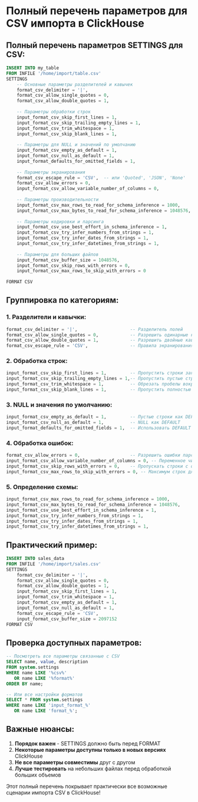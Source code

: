 # Полный перечень параметров для CSV импорта в ClickHouse
## Полный перечень параметров SETTINGS для CSV:

```sql
INSERT INTO my_table
FROM INFILE '/home/import/table.csv'
SETTINGS 
    -- Основные параметры разделителей и кавычек
    format_csv_delimiter = '|',
    format_csv_allow_single_quotes = 0,
    format_csv_allow_double_quotes = 1,
    
    -- Параметры обработки строк
    input_format_csv_skip_first_lines = 1,
    input_format_csv_skip_trailing_empty_lines = 1,
    input_format_csv_trim_whitespace = 1,
    input_format_csv_skip_blank_lines = 1,
    
    -- Параметры для NULL и значений по умолчанию
    input_format_csv_empty_as_default = 1,
    input_format_csv_null_as_default = 1,
    input_format_defaults_for_omitted_fields = 1,
    
    -- Параметры экранирования
    format_csv_escape_rule = 'CSV',  -- или 'Quoted', 'JSON', 'None'
    format_csv_allow_errors = 0,
    input_format_csv_allow_variable_number_of_columns = 0,
    
    -- Параметры производительности
    input_format_csv_max_rows_to_read_for_schema_inference = 1000,
    input_format_csv_max_bytes_to_read_for_schema_inference = 1048576,
    
    -- Параметры кодировки и парсинга
    input_format_csv_use_best_effort_in_schema_inference = 1,
    input_format_csv_try_infer_numbers_from_strings = 1,
    input_format_csv_try_infer_dates_from_strings = 1,
    input_format_csv_try_infer_datetimes_from_strings = 1,
    
    -- Параметры для больших файлов
    input_format_csv_buffer_size = 1048576,
    input_format_csv_skip_rows_with_errors = 0,
    input_format_csv_max_rows_to_skip_with_errors = 0
    
FORMAT CSV
```

## Группировка по категориям:

### 1. **Разделители и кавычки:**
```sql
format_csv_delimiter = '|',                    -- Разделитель полей
format_csv_allow_single_quotes = 0,            -- Разрешить одинарные кавычки
format_csv_allow_double_quotes = 1,            -- Разрешить двойные кавычки
format_csv_escape_rule = 'CSV',                -- Правила экранирования
```

### 2. **Обработка строк:**
```sql
input_format_csv_skip_first_lines = 1,         -- Пропустить строки заголовка
input_format_csv_skip_trailing_empty_lines = 1,-- Пропустить пустые строки в конце
input_format_csv_trim_whitespace = 1,          -- Обрезать пробелы вокруг значений
input_format_csv_skip_blank_lines = 1,         -- Пропустить полностью пустые строки
```

### 3. **NULL и значения по умолчанию:**
```sql
input_format_csv_empty_as_default = 1,         -- Пустые строки как DEFAULT
input_format_csv_null_as_default = 1,          -- NULL как DEFAULT  
input_format_defaults_for_omitted_fields = 1,  -- Использовать DEFAULT для пропущенных полей
```

### 4. **Обработка ошибок:**
```sql
format_csv_allow_errors = 0,                   -- Разрешить ошибки парсинга
input_format_csv_allow_variable_number_of_columns = 0, -- Переменное число колонок
input_format_csv_skip_rows_with_errors = 0,    -- Пропускать строки с ошибками
input_format_csv_max_rows_to_skip_with_errors = 0, -- Максимум строк для пропуска
```

### 5. **Определение схемы:**
```sql
input_format_csv_max_rows_to_read_for_schema_inference = 1000,
input_format_csv_max_bytes_to_read_for_schema_inference = 1048576,
input_format_csv_use_best_effort_in_schema_inference = 1,
input_format_csv_try_infer_numbers_from_strings = 1,
input_format_csv_try_infer_dates_from_strings = 1,
input_format_csv_try_infer_datetimes_from_strings = 1,
```

## Практический пример:

```sql
INSERT INTO sales_data
FROM INFILE '/home/import/sales.csv'
SETTINGS 
    format_csv_delimiter = '|',
    format_csv_allow_single_quotes = 0,
    format_csv_allow_double_quotes = 1,
    input_format_csv_skip_first_lines = 1,
    input_format_csv_trim_whitespace = 1,
    input_format_csv_empty_as_default = 1,
    input_format_csv_null_as_default = 1,
    format_csv_escape_rule = 'CSV',
    input_format_csv_buffer_size = 2097152
FORMAT CSV
```

## Проверка доступных параметров:

```sql
-- Посмотреть все параметры связанные с CSV
SELECT name, value, description
FROM system.settings 
WHERE name LIKE '%csv%' 
   OR name LIKE '%format%'
ORDER BY name;

-- Или все настройки форматов
SELECT * FROM system.settings 
WHERE name LIKE 'input_format_%' 
   OR name LIKE 'format_%';
```

## Важные нюансы:

1. **Порядок важен** - SETTINGS должно быть перед FORMAT
2. **Некоторые параметры доступны только в новых версиях** ClickHouse
3. **Не все параметры совместимы** друг с другом
4. **Лучше тестировать** на небольших файлах перед обработкой больших объемов

Этот полный перечень покрывает практически все возможные сценарии импорта CSV в ClickHouse!
